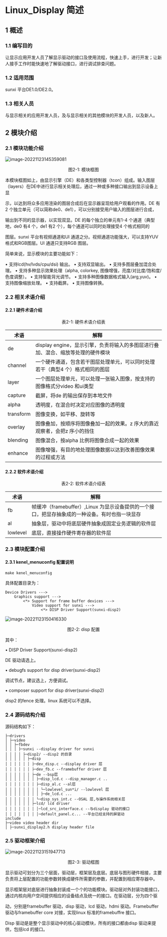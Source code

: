 # Linux_Display 简述
## 1 概述

### 1.1 编写目的

让显示应用开发人员了解显示驱动的接口及使用流程，快速上手，进行开发；让新人接手工作时能快速地了解驱动接口，进行调试排查问题。

### 1.2 适用范围

sunxi 平台DE1.0/DE2.0。

### 1.3 相关人员

与显示相关的应用开发人员，及与显示相关的其他模块的开发人员，以及新人。



## 2 模块介绍

### 2.1 模块功能介绍

![image-20221123145359081](${media}/image-20221123145359081.png)

<center>图2-1: 模块框图</center>

本模块框图如上，由显示引擎（DE）和各类型控制器（tcon）组成。输入图层（layers）在DE中进行显示相关处理后，通过一种或多种接口输出到显示设备上显

示，以达到将众多应用渲染的图层合成后在显示器呈现给用户观看的作用。DE 有2 个独立单元（可以简称de0、de1），可以分别接受用户输入的图层进行合成，

输出到不同的显示器，以实现双显。DE 的每个独立的单元有1-4 个通道（典型地，de0 有4 个，de1 有2 个），每个通道可以同时处理接受4 个格式相同的

图层。sunxi 平台有视频通道和UI 通道之分。视频通道功能强大，可以支持YUV 格式和RGB图层。UI 通道只支持RGB 图层。

简单来说，显示模块的主要功能如下：

• 支持lcd(hv/lvds/cpu/dsi) 输出。
• 支持双显输出。
• 支持多图层叠加混合处理。
• 支持多种显示效果处理（alpha, colorkey, 图像增强，亮度/对比度/饱和度/色度调整）。
• 支持智能背光调节。
• 支持多种图像数据格式输入(arg,yuv)。
• 支持图像缩放处理。
• 支持截屏。
• 支持图像转换。



### 2.2 相关术语介绍

#### 2.2.1 硬件术语介绍

<center>表2-1: 硬件术语介绍表</center>

| 术语      | 解释                                                         |
| --------- | ------------------------------------------------------------ |
| de        | display engine，显示引擎，负责将输入的多图层进行叠加、混合、缩放等处理的硬件模块 |
| channel   | 一个硬件通道，包含若干图层处理单元，可以同时处理若干（典型4 个）格式相同的图层 |
| layer     | 一个图层处理单元，可以处理一张输入图像，按支持的图像格式分video 和ui类型 |
| capture   | 截屏，将de 的输出保存到本地文件                              |
| alpha     | 透明度，在混合时决定对应图像的透明度                         |
| transform | 图像变换，如平移、旋转等                                     |
| overlay   | 图像叠加，按顺序将图像叠加一起的效果。z 序大的靠近观察者，会把z 序小的挡住 |
| blending  | 图像混合，按alpha 比例将图像合成一起的效果                   |
| enhance   | 图像增强，有目的地处理图像数据以达到改善图像效果的过程或方法 |

#### 2.2.2 软件术语介绍

<center>表2-2: 软件术语介绍表</center>

| 术语     | 解释                                                         |
| -------- | ------------------------------------------------------------ |
| fb       | 帧缓冲（framebuffer）,Linux 为显示设备提供的一个接口，把显存抽象成的一种设备。有时也指一块显存 |
| al       | 抽象层，驱动中将底层硬件抽象成固定业务逻辑的软件层           |
| lowlevel | 底层，直接操作硬件寄存器的软件层                             |
### 2.3 模块配置介绍

#### 2.3.1 kenel_menuconfig 配置说明

```
make kenel_menuconfig
```

具体配置目录为：

```
Device Drivers --->
	Graphics support --->
		<*> Support for frame buffer devices --->
			Video support for sunxi --->
				<*> DISP Driver Support(sunxi-disp2)
```

![image-20221123150416330](${media}/image-20221123150416330.png)

<center>图2-2: disp 配置</center>

其中：

• DISP Driver Support(sunxi-disp2)

DE 驱动请选上。

• debugfs support for disp driver(sunxi-disp2)

调试节点，建议选上，方便调试。

• composer support for disp driver(sunxi-disp2)

disp2 的fence 处理。linux 系统可以不选择。

### 2.4 源码结构介绍

源码结构如下：

```
├─drivers
│ ├─video
│ │ ├─fbdev
│ │ │ ├─sunxi --display driver for sunxi
│ │ │ │ ├─disp2/ --disp2 的目录
│ │ │ │ │ ├─disp
│ │ │ │ │ │ ├─dev_disp.c --display driver 层
│ │ │ │ │ │ ├─dev_fb.c --framebuffer driver 层
│ │ │ │ │ │ ├─de --bsp层
│ │ │ │ │ │ │ ├─disp_lcd.c --disp_manager.c ..
│ │ │ │ │ │ │ ├─disp_al.c --al层
│ │ │ │ │ │ │ │ └─lowlevel_sun*i/ --lowlevel 层
│ │ │ │ │ │ │ │ ├─de_lcd.c ...
│ │ │ │ │ │ │ └─disp_sys_int.c --OSAL 层,与操作系统相关层
│ │ │ │ │ │ ├─lcd/ lcd driver
│ │ │ │ │ │ │ │─lcd_src_interface.c --与display 驱动的接口
│ │ │ │ │ │ │ │─default_panel.c... --平台已经支持的屏驱动
include
├─video video header dir
│ ├─sunxi_display2.h display header file
```

### 2.5 驱动框架介绍

![image-20221123151947713](${media}/image-20221123151947713.png)

<center>图2-3: 驱动框图</center>

显示驱动可划分为三个层面，驱动层，框架层及底层。底层与图形硬件相接，主要负责将上层配置的功能参数转换成硬件所需要的参数，并配置到相应寄存器中。

显示框架层对底层进行抽象封装成一个个的功能模块。驱动层对外封装功能接口，通过内核向用户空间提供相应的设备结点及统一的接口。在驱动层，分为四个驱

动，分别是framebuffer 驱动，disp 驱动，lcd 驱动，hdmi 驱动。Framebuffer 驱动与framebuffer core 对接，实现linux 标准的framebuffre 接口。

Disp 驱动是是整个显示驱动中的核心驱动模块，所有的接口都由disp 驱动来提供，包括lcd 的接口。
